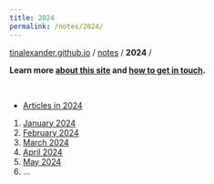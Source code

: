 ```yaml
---
title: 2024
permalink: /notes/2024/
---
```


[tinalexander.github.io](https://tinalexander.github.io/) / [notes](https://tinalexander.github.io/notes/) / **2024** /

**Learn more [about this site](https://tinalexander.github.io/notes/) and [how to get in touch](https://github.com/tinalexander#about-me).** 

<br>

- [Articles in 2024](https://tinalexander.github.io/notes/2024/articles)

1. [January 2024](https://tinalexander.github.io/notes/2024/01)
2. [February 2024](https://tinalexander.github.io/notes/2024/02)
3. [March 2024](https://tinalexander.github.io/notes/2024/03)
4. [April 2024](https://tinalexander.github.io/notes/2024/04)
5. [May 2024](https://tinalexander.github.io/notes/2024/05)
6. ...
